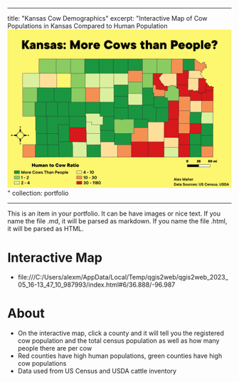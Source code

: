 
---
title: "Kansas Cow Demographics"
excerpt: "Interactive Map of Cow Populations in Kansas Compared to Human Population <br/><img src='/images/KScowPrint.png'>"
collection: portfolio



---

This is an item in your portfolio. It can be have images or nice text. If you name the file .md, it will be parsed as markdown. If you name the file .html, it will be parsed as HTML. 


Interactive Map
======
* file:///C:/Users/alexm/AppData/Local/Temp/qgis2web/qgis2web_2023_05_16-13_47_10_987993/index.html#6/36.888/-96.987

About
======
* On the interactive map, click a county and it will tell you the registered cow population and the total census population as well as how many people there are per cow
* Red counties have high human populations, green counties have high cow populations
* Data used from US Census and USDA cattle inventory
